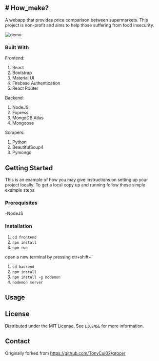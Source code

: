 <!-- ABOUT THE PROJECT -->
## # How_meke?
A webapp that provides price comparison between supermarkets. This project is non-profit and aims to help those suffering from food insecurity.

![demo](https://user-images.githubusercontent.com/61865484/105789078-a4fb9500-5fe6-11eb-814d-c40532467fe3.png)

### Built With

Frontend:
1. React
2. Bootstrap
3. Material UI
4. Firebase Authentication
5. React Router

Backend:
1. NodeJS
2. Express
3. MongoDB Atlas
4. Mongoose

Scrapers:
1. Python
2. BeautifulSoup4
3. Pymongo



<!-- GETTING STARTED -->
## Getting Started

This is an example of how you may give instructions on setting up your project locally.
To get a local copy up and running follow these simple example steps.

### Prerequisites
-NodeJS

### Installation

1. `cd frontend`
2. `npm install`
3. `npm run`

open a new terminal by pressing ctr+shift+`

1. `cd backend`
2. `npm install`
3. `npm install -g nodemon`
3. `nodemon server`

<!-- USAGE EXAMPLES -->
## Usage


<!-- LICENSE -->
## License

Distributed under the MIT License. See `LICENSE` for more information.



<!-- CONTACT -->
## Contact

Originally forked from https://github.com/TonyCui02/grocer

